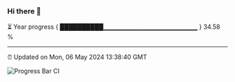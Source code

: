 ### Hi there 👋

⏳ Year progress { ██████████▁▁▁▁▁▁▁▁▁▁▁▁▁▁▁▁▁▁▁▁ } 34.58 %

---

⏰ Updated on Mon, 06 May 2024 13:38:40 GMT

![Progress Bar CI](https://github.com/IshwaranRudhara/GIT-ACTION/workflows/Progress%20Bar%20CI/badge.svg)
